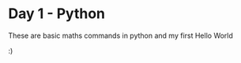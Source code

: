 <h1>Day 1 - Python</h1>

<p>These are basic maths commands in python and my first Hello World </p>
<p>:)</p>
